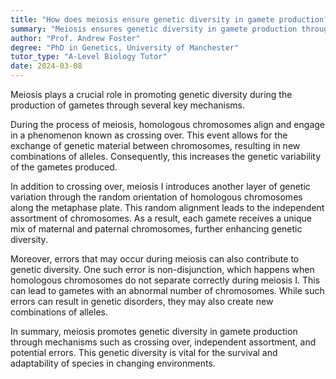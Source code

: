 ```yaml
---
title: "How does meiosis ensure genetic diversity in gamete production?"
summary: "Meiosis ensures genetic diversity in gamete production through several mechanisms."
author: "Prof. Andrew Foster"
degree: "PhD in Genetics, University of Manchester"
tutor_type: "A-Level Biology Tutor"
date: 2024-03-08
---
```


Meiosis plays a crucial role in promoting genetic diversity during the production of gametes through several key mechanisms.

During the process of meiosis, homologous chromosomes align and engage in a phenomenon known as crossing over. This event allows for the exchange of genetic material between chromosomes, resulting in new combinations of alleles. Consequently, this increases the genetic variability of the gametes produced.

In addition to crossing over, meiosis I introduces another layer of genetic variation through the random orientation of homologous chromosomes along the metaphase plate. This random alignment leads to the independent assortment of chromosomes. As a result, each gamete receives a unique mix of maternal and paternal chromosomes, further enhancing genetic diversity.

Moreover, errors that may occur during meiosis can also contribute to genetic diversity. One such error is non-disjunction, which happens when homologous chromosomes do not separate correctly during meiosis I. This can lead to gametes with an abnormal number of chromosomes. While such errors can result in genetic disorders, they may also create new combinations of alleles.

In summary, meiosis promotes genetic diversity in gamete production through mechanisms such as crossing over, independent assortment, and potential errors. This genetic diversity is vital for the survival and adaptability of species in changing environments.
    